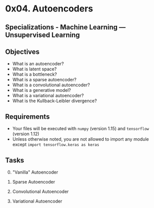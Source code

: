 # 0x04. Autoencoders
## Specializations - Machine Learning ― Unsupervised Learning
## Objectives
* What is an autoencoder?
* What is latent space?
* What is a bottleneck?
* What is a sparse autoencoder?
* What is a convolutional autoencoder?
* What is a generative model?
* What is a variational autoencoder?
* What is the Kullback-Leibler divergence?

## Requirements
* Your files will be executed with `numpy` (version 1.15) and `tensorflow` (version 1.12)
* Unless otherwise noted, you are not allowed to import any module except `import tensorflow.keras as keras`

## Tasks
0. "Vanilla" Autoencoder

1. Sparse Autoencoder

2. Convolutional Autoencoder

3. Variational Autoencoder
